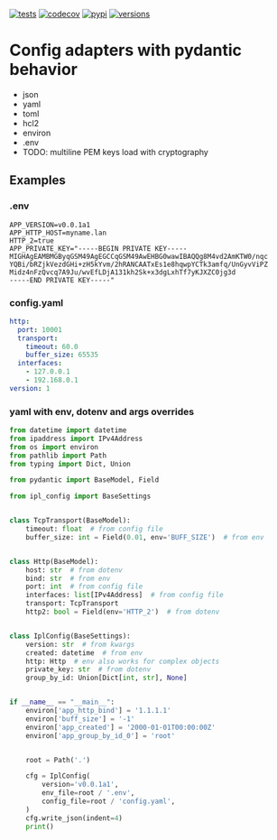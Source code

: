 [![tests](https://github.com/koi8-r/ipl-config/actions/workflows/ci.yml/badge.svg)](https://github.com/koi8-r/ipl-config/actions/workflows/ci.yml)
[![codecov](https://codecov.io/gh/koi8-r/ipl-config/branch/master/graph/badge.svg?token=OKURU75Y7A)](https://codecov.io/gh/koi8-r/ipl-config)
[![pypi](https://img.shields.io/pypi/v/ipl-config.svg)](https://pypi.python.org/pypi/ipl-config)
[![versions](https://img.shields.io/pypi/pyversions/ipl-config.svg)](https://github.com/koi8-r/ipl-config)


# Config adapters with pydantic behavior
- json
- yaml
- toml
- hcl2
- environ
- .env
- TODO: multiline PEM keys load with cryptography

## Examples
### .env
```dotenv
APP_VERSION=v0.0.1a1
APP_HTTP_HOST=myname.lan
HTTP_2=true
APP_PRIVATE_KEY="-----BEGIN PRIVATE KEY-----
MIGHAgEAMBMGByqGSM49AgEGCCqGSM49AwEHBG0wawIBAQQg8M4vd2AmKTW0/nqc
YQBi/bRZjkVezdGHi+zH5kYvm/2hRANCAATxEs1e8hqwpYCTk3amfq/UnGyvViPZ
Midz4nFzQvcq7A9Ju/wvEfLDjA131kh2Sk+x3dgLxhTf7yKJXZC0jg3d
-----END PRIVATE KEY-----"
```
### config.yaml
```yaml
http:
  port: 10001
  transport:
    timeout: 60.0
    buffer_size: 65535
  interfaces:
    - 127.0.0.1
    - 192.168.0.1
version: 1
```
### yaml with env, dotenv and args overrides
```python
from datetime import datetime
from ipaddress import IPv4Address
from os import environ
from pathlib import Path
from typing import Dict, Union

from pydantic import BaseModel, Field

from ipl_config import BaseSettings


class TcpTransport(BaseModel):
    timeout: float  # from config file
    buffer_size: int = Field(0.01, env='BUFF_SIZE')  # from env


class Http(BaseModel):
    host: str  # from dotenv
    bind: str  # from env
    port: int  # from config file
    interfaces: list[IPv4Address]  # from config file
    transport: TcpTransport
    http2: bool = Field(env='HTTP_2')  # from dotenv


class IplConfig(BaseSettings):
    version: str  # from kwargs
    created: datetime  # from env
    http: Http  # env also works for complex objects
    private_key: str  # from dotenv
    group_by_id: Union[Dict[int, str], None]


if __name__ == "__main__":
    environ['app_http_bind'] = '1.1.1.1'
    environ['buff_size'] = '-1'
    environ['app_created'] = '2000-01-01T00:00:00Z'
    environ['app_group_by_id_0'] = 'root'


    root = Path('.')

    cfg = IplConfig(
        version='v0.0.1a1',
        env_file=root / '.env',
        config_file=root / 'config.yaml',
    )
    cfg.write_json(indent=4)
    print()
```
